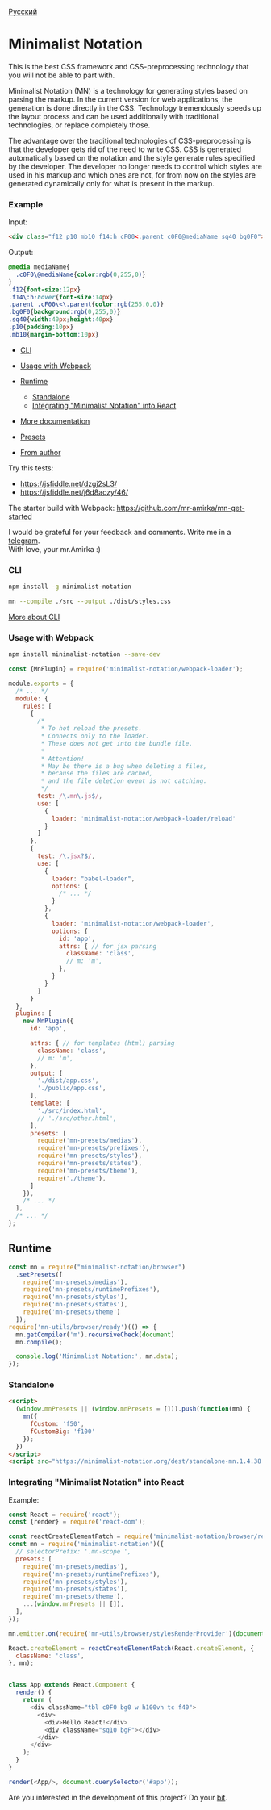 [Русский](https://github.com/mr-amirka/minimalist-notation/blob/master/README-ru.md)


# Minimalist Notation

This is the best CSS framework and CSS-preprocessing technology that you will not be able to part with.  


Minimalist Notation (MN) is a technology for generating styles based on parsing the markup.
In the current version for web applications, the generation is done directly in the CSS.
Technology tremendously speeds up the layout process and can be used additionally with traditional technologies, or replace completely those.


The advantage over the traditional technologies of CSS-preprocessing is that the developer gets rid of the need to write CSS. CSS is generated automatically based on the notation and the style generate rules specified by the developer.
The developer no longer needs to control which styles are used in his markup and which ones are not, for from now on the styles are generated dynamically only for what is present in the markup.


### Example

Input:

```html
<div class="f12 p10 mb10 f14:h cF00<.parent c0F0@mediaName sq40 bg0F0">...</div>
```

Output:

```css
@media mediaName{
  .c0F0\@mediaName{color:rgb(0,255,0)}
}
.f12{font-size:12px}
.f14\:h:hover{font-size:14px}
.parent .cF00\<\.parent{color:rgb(255,0,0)}
.bg0F0{background:rgb(0,255,0)}
.sq40{width:40px;height:40px}
.p10{padding:10px}
.mb10{margin-bottom:10px}

```


* [CLI](#cli)  
* [Usage with Webpack](#usage-with-webpack)    
* [Runtime](#runtime)  
    * [Standalone](#standalone)  
    * [Integrating "Minimalist Notation" into  React](#integrating-minimalist-notation-into-react)

* [More documentation](https://github.com/mr-amirka/minimalist-notation/blob/master/docs.md)  
* [Presets](https://github.com/mr-amirka/mn-presets/blob/master/README.md)  
* [From author](https://github.com/mr-amirka/minimalist-notation/blob/master/from-author.md)  



Try this tests:
* https://jsfiddle.net/dzgj2sL3/
* https://jsfiddle.net/j6d8aozy/46/  


The starter build with Webpack: https://github.com/mr-amirka/mn-get-started  


I would be grateful for your feedback and comments. Write me in a [telegram](https://t.me/mr_amirka).  
With love, your mr.Amirka :)



### CLI
```sh
npm install -g minimalist-notation
```

```sh
mn --compile ./src --output ./dist/styles.css
```

[More about CLI](https://github.com/mr-amirka/minimalist-notation/blob/master/cli/README.md)


### Usage with Webpack

```sh
npm install minimalist-notation --save-dev
```


```js
const {MnPlugin} = require('minimalist-notation/webpack-loader');

module.exports = {
  /* ... */
  module: {
    rules: [
      {
        /*
         * To hot reload the presets.
         * Connects only to the loader.
         * These does not get into the bundle file.
         *
         * Attention!
         * May be there is a bug when deleting a files,
         * because the files are cached,
         * and the file deletion event is not catching.
         */
        test: /\.mn\.js$/,
        use: [
          {
            loader: 'minimalist-notation/webpack-loader/reload'
          }
        ]
      },
      {
        test: /\.jsx?$/,
        use: [
          {
            loader: "babel-loader",
            options: {
              /* ... */
            }
          },
          {
            loader: 'minimalist-notation/webpack-loader',
            options: {
              id: 'app',
              attrs: { // for jsx parsing
                className: 'class',
                // m: 'm',
              },
            }
          }
        ]
      }
  },
  plugins: [
    new MnPlugin({
      id: 'app',

      attrs: { // for templates (html) parsing
        className: 'class',
        // m: 'm',
      },
      output: [
        './dist/app.css',
        './public/app.css',
      ],
      template: [
        './src/index.html',
        // './src/other.html',
      ],
      presets: [
        require('mn-presets/medias'),
        require('mn-presets/prefixes'),
        require('mn-presets/styles'),
        require('mn-presets/states'),
        require('mn-presets/theme'),
        require('./theme'),
      ]
    }),
    /* ... */
  ],
  /* ... */
};
```


## Runtime

```js
const mn = require("minimalist-notation/browser")
  .setPresets([
    require('mn-presets/medias'),
    require('mn-presets/runtimePrefixes'),
    require('mn-presets/styles'),
    require('mn-presets/states'),
    require('mn-presets/theme')
  ]);
require('mn-utils/browser/ready')(() => {
  mn.getCompiler('m').recursiveCheck(document)
  mn.compile();

  console.log('Minimalist Notation:', mn.data);
});
```


### Standalone


```html
<script>
  (window.mnPresets || (window.mnPresets = [])).push(function(mn) {
    mn({
      fCustom: 'f50',
      fCustomBig: 'f100'
    });
  })
</script>
<script src="https://minimalist-notation.org/dest/standalone-mn.1.4.38.js" async></script>
```


### Integrating "Minimalist Notation" into  React

Example:

```js
const React = require('react');
const {render} = require('react-dom');

const reactCreateElementPatch = require('minimalist-notation/browser/reactCreateElementPatch');
const mn = require('minimalist-notation')({
  // selectorPrefix: '.mn-scope ',
  presets: [
    require('mn-presets/medias'),
    require('mn-presets/runtimePrefixes'),
    require('mn-presets/styles'),
    require('mn-presets/states'),
    require('mn-presets/theme'),
    ...(window.mnPresets || []),
  ],
});

mn.emitter.on(require('mn-utils/browser/stylesRenderProvider')(document, 'mn.'));

React.createElement = reactCreateElementPatch(React.createElement, {
  className: 'class',
}, mn);


class App extends React.Component {
  render() {
    return (
      <div className="tbl c0F0 bg0 w h100vh tc f40">
        <div>
          <div>Hello React!</div>
          <div className="sq10 bgF"></div>
        </div>
      </div>
    );
  }
}

render(<App/>, document.querySelector('#app'));

```


Are you interested in the development of this project? Do your [bit](https://yasobe.ru/na/notation).  
